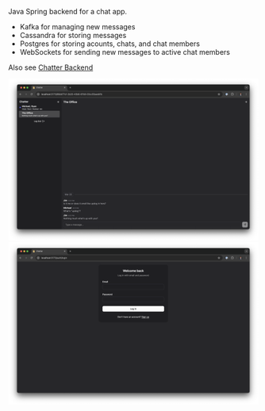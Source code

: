 Java Spring backend for a chat app.

- Kafka for managing new messages
- Cassandra for storing messages
- Postgres for storing acounts, chats, and chat members
- WebSockets for sending new messages to active chat members


Also see [Chatter Backend](https://github.com/joshuackeller/chatter-backend)

<img src="./src/main/resources/static/chat.png">
<img src="./src/main/resources/static/login.png">
